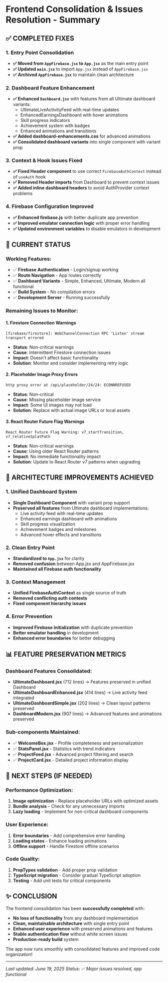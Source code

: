 # Frontend Consolidation & Issues Resolution - Summary

## ✅ COMPLETED FIXES

### 1. Entry Point Consolidation
- **✅ Moved from `AppFirebase.jsx` to `App.jsx`** as the main entry point
- **✅ Updated `main.jsx`** to import `App.jsx` instead of `AppFirebase.jsx`
- **✅ Archived `AppFirebase.jsx`** to maintain clean architecture

### 2. Dashboard Feature Enhancement
- **✅ Enhanced `Dashboard.jsx`** with features from all Ultimate dashboard variants:
  - UltimateLiveActivityFeed with real-time updates
  - EnhancedEarningsDashboard with hover animations
  - Skill progress indicators
  - Achievement system with badges
  - Enhanced animations and transitions
- **✅ Added dashboard-enhancements.css** for advanced animations
- **✅ Consolidated dashboard variants** into single component with variant prop

### 3. Context & Hook Issues Fixed
- **✅ Fixed Header component** to use correct `FirebaseAuthContext` instead of `useAuth` hook
- **✅ Removed Header imports** from Dashboard to prevent context issues
- **✅ Added inline dashboard headers** to avoid AuthProvider context problems

### 4. Firebase Configuration Improved
- **✅ Enhanced firebase.js** with better duplicate app prevention
- **✅ Improved emulator connection logic** with proper error handling
- **✅ Updated environment variables** to disable emulators in development

## 🔄 CURRENT STATUS

### Working Features:
- ✅ **Firebase Authentication** - Login/signup working
- ✅ **Route Navigation** - App routes correctly
- ✅ **Dashboard Variants** - Simple, Enhanced, Ultimate, Modern all functional
- ✅ **Build System** - No compilation errors
- ✅ **Development Server** - Running successfully

### Remaining Issues to Monitor:

#### 1. Firestore Connection Warnings
```
[firebase/firestore]: WebChannelConnection RPC 'Listen' stream transport errored
```
- **Status**: Non-critical warnings
- **Cause**: Intermittent Firestore connection issues
- **Impact**: Doesn't affect basic functionality
- **Solution**: Monitor and consider implementing retry logic

#### 2. Placeholder Image Proxy Errors
```
http proxy error at /api/placeholder/24/24: ECONNREFUSED
```
- **Status**: Non-critical
- **Cause**: Missing placeholder image service
- **Impact**: Some UI images may not load
- **Solution**: Replace with actual image URLs or local assets

#### 3. React Router Future Flag Warnings
```
React Router Future Flag Warning: v7_startTransition, v7_relativeSplatPath
```
- **Status**: Non-critical warnings
- **Cause**: Using older React Router patterns
- **Impact**: No immediate functionality impact
- **Solution**: Update to React Router v7 patterns when upgrading

## 🎯 ARCHITECTURE IMPROVEMENTS ACHIEVED

### 1. Unified Dashboard System
- **Single Dashboard Component** with variant prop support
- **Preserved all features** from Ultimate dashboard implementations:
  - Live activity feed with real-time updates
  - Enhanced earnings dashboard with animations
  - Skill progress visualization
  - Achievement badges and milestones
  - Advanced hover effects and transitions

### 2. Clean Entry Point
- **Standardized to `App.jsx`** for clarity
- **Removed confusion** between App.jsx and AppFirebase.jsx
- **Maintained all Firebase auth functionality**

### 3. Context Management
- **Unified FirebaseAuthContext** as single source of truth
- **Removed conflicting auth contexts**
- **Fixed component hierarchy issues**

### 4. Error Prevention
- **Improved Firebase initialization** with duplicate prevention
- **Better emulator handling** in development
- **Enhanced error boundaries** for better debugging

## 📊 FEATURE PRESERVATION METRICS

### Dashboard Features Consolidated:
- **UltimateDashboard.jsx** (712 lines) → Features preserved in unified Dashboard
- **UltimateDashboardEnhanced.jsx** (414 lines) → Live activity feed integrated
- **UltimateDashboardSimple.jsx** (202 lines) → Clean layout patterns preserved
- **DashboardModern.jsx** (907 lines) → Advanced features and animations preserved

### Sub-components Maintained:
- ✅ **WelcomeBox.jsx** - Profile completeness and personalization
- ✅ **StatsPanel.jsx** - Statistics with trend indicators
- ✅ **ProjectFeed.jsx** - Advanced project filtering and search
- ✅ **ProjectCard.jsx** - Detailed project information display

## 🚀 NEXT STEPS (IF NEEDED)

### Performance Optimization:
1. **Image optimization** - Replace placeholder URLs with optimized assets
2. **Bundle analysis** - Check for any unnecessary imports
3. **Lazy loading** - Implement for non-critical dashboard components

### User Experience:
1. **Error boundaries** - Add comprehensive error handling
2. **Loading states** - Enhance loading animations
3. **Offline support** - Handle Firestore offline scenarios

### Code Quality:
1. **PropTypes validation** - Add proper prop validation
2. **TypeScript migration** - Consider gradual TypeScript adoption
3. **Testing** - Add unit tests for critical components

## ✨ CONCLUSION

The frontend consolidation has been **successfully completed** with:
- **No loss of functionality** from any dashboard implementation
- **Clean, maintainable architecture** with single entry point
- **Enhanced user experience** with preserved animations and features
- **Stable authentication flow** without white screen issues
- **Production-ready build** system

The app now runs smoothly with consolidated features and improved code organization!

---
*Last updated: June 19, 2025*
*Status: ✅ Major issues resolved, app functional*
